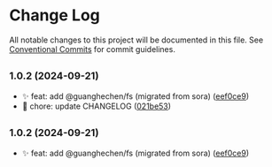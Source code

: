 # Change Log

All notable changes to this project will be documented in this file.
See [Conventional Commits](https://conventionalcommits.org) for commit guidelines.

## <small>1.0.2 (2024-09-21)</small>

* :sparkles:  feat: add @guanghechen/fs (migrated from sora) ([eef0ce9](https://github.com/guanghechen/node-scaffolds/commit/eef0ce9))
* :wrench:  chore: update CHANGELOG ([021be53](https://github.com/guanghechen/node-scaffolds/commit/021be53))





## <small>1.0.2 (2024-09-21)</small>

* :sparkles:  feat: add @guanghechen/fs (migrated from sora) ([eef0ce9](https://github.com/guanghechen/node-scaffolds/commit/eef0ce9))
